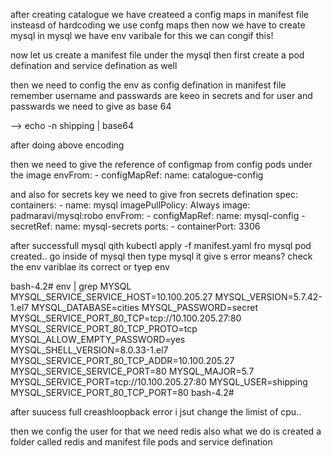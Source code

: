 after creating catalogue we have createed a config maps in manifest file insteasd of hardcoding we use confg maps
then now we have to create mysql 
in mysql we have env varibale for this we can congif this!

now let us create a manifest file under the mysql 
then first create a pod defination and service defination as well

then we need to config the env as config defination in manifest file 
remember username and passwards are keeo in secrets and for user and passwards we need to give as base 64

--> echo -n shipping | base64

after doing above encoding

then we need to give the reference of configmap from config pods under the image
envFrom:
    - configMapRef:
        name: catalogue-config
        
and also for secrets key we need to give fron secrets defination
spec:
  containers:
    - name: mysql
      imagePullPolicy: Always
      image: padmaravi/mysql:robo
      envFrom:
      - configMapRef:
         name: mysql-config
      - secretRef:
         name: mysql-secrets
      ports:
       - containerPort: 3306

after successfull mysql qith kubectl apply -f manifest.yaml fro mysql pod created..
go inside of mysql then type mysql it give s error means? check the env variblae its correct or tyep env

bash-4.2# env | grep MYSQL
MYSQL_SERVICE_SERVICE_HOST=10.100.205.27
MYSQL_VERSION=5.7.42-1.el7
MYSQL_DATABASE=cities
MYSQL_PASSWORD=secret
MYSQL_SERVICE_PORT_80_TCP=tcp://10.100.205.27:80
MYSQL_SERVICE_PORT_80_TCP_PROTO=tcp
MYSQL_ALLOW_EMPTY_PASSWORD=yes
MYSQL_SHELL_VERSION=8.0.33-1.el7
MYSQL_SERVICE_PORT_80_TCP_ADDR=10.100.205.27
MYSQL_SERVICE_SERVICE_PORT=80
MYSQL_MAJOR=5.7
MYSQL_SERVICE_PORT=tcp://10.100.205.27:80
MYSQL_USER=shipping
MYSQL_SERVICE_PORT_80_TCP_PORT=80
bash-4.2#


after suucess full creashloopback error i jsut change the limist of cpu..

then we config the user for that we need redis also what we do is created a folder called redis and manifest file pods and service defination